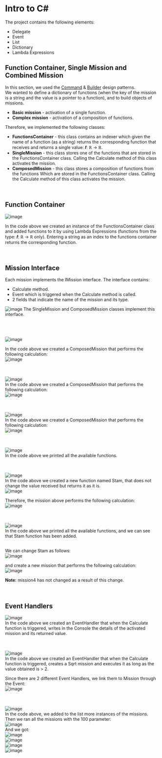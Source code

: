 # Intro to C#

The project contains the following elements:
* Delegate
* Event
* List
* Dictionary 
* Lambda Expressions <br />

## Function Container, Single Mission and Combined Mission
In this section, we used the [Command](https://en.wikipedia.org/wiki/Command_pattern) & [Builder](https://en.wikipedia.org/wiki/Builder_pattern) design patterns.<br />
We wanted to define a dictionary of functions (when the key of the mission is a string and the value is a pointer to a function), and to build objects of missions.<br />
* **Basic mission** - activation of a single function.
* **Complex mission** - activation of a composition of functions. <br />

Therefore, we implemented the following classes: <br />
* **FunctionsContainer** - this class contains an indexer which given the name of a function (as a string) returns the corresponding function that receives and returns a single value: 𝒇: ℝ → ℝ.
* **SingleMission** - this class stores one of the functions that are stored in the FunctionsContainer class.
Calling the Calculate method of this class activates the mission. <br />
* **ComposedMission** - this class stores a composition of functions from the functions Which are stored in the FunctionsContainer class.
Calling the Calculate method of this class activates the mission. <br /> <br /> <br />

## Function Container 
![image](https://user-images.githubusercontent.com/45918740/100990479-93ec5580-355a-11eb-8a6b-498157ae3f9c.png)

In the code above we created an instance of the FunctionsContainer class and added functions to it by using Lambda Expressions (functions from the type: 𝒇: ℝ → ℝ only).
Entering a string as an index to the functions container returns the corresponding function. <br /> <br /> <br />

## Mission Interface
Each mission implements the IMission interface. The interface contains:
* Calculate method.
* Event which is triggered when the Calculate method is called.
* 2 fields that indicate the name of the mission and its type.


![image](https://user-images.githubusercontent.com/45918740/100989338-6eab1780-3559-11eb-8b86-8793876b569f.png)
The SingleMission and ComposedMission classes implement this interface. <br /> <br /> <br /> <br />

![image](https://user-images.githubusercontent.com/45918740/100989590-ab770e80-3559-11eb-9f79-0139115cf9a7.png) <br />

In the code above we created a ComposedMission that performs the following calculation: <br />
![image](https://user-images.githubusercontent.com/45918740/100989698-c9dd0a00-3559-11eb-946c-5b473df841d8.png) <br /> <br /> <br />


![image](https://user-images.githubusercontent.com/45918740/100989787-de210700-3559-11eb-8c18-6185c7858362.png) <br />
In the code above we created a ComposedMission that performs the following calculation: <br />
![image](https://user-images.githubusercontent.com/45918740/100989854-f2650400-3559-11eb-8cfe-1a7cbee32c8a.png) <br /> <br /> <br />


![image](https://user-images.githubusercontent.com/45918740/100989887-fb55d580-3559-11eb-921e-d0c6df6b9e98.png) <br />
In the code above we created a ComposedMission that performs the following calculation: <br />
![image](https://user-images.githubusercontent.com/45918740/100989934-0a3c8800-355a-11eb-89d3-05cf238ef4d2.png) <br /> <br /> <br />

![image](https://user-images.githubusercontent.com/45918740/100991258-7966ac00-355b-11eb-9860-eb22d6e12930.png) <br />
In the code above we printed all the available functions. <br /> <br /> <br />


![image](https://user-images.githubusercontent.com/45918740/100991421-a4e99680-355b-11eb-89c8-864d5b9c7a7a.png) <br />
In the code above we created a new function named Stam, that does not change the value received but returns it as it is. <br />
![image](https://user-images.githubusercontent.com/45918740/100991718-fdb92f00-355b-11eb-8966-c0d018a4c208.png) <br />

Therefore, the mission above performs the following calculation: <br />
![image](https://user-images.githubusercontent.com/45918740/100991840-1fb2b180-355c-11eb-9092-f9505a40f422.png) <br /> <br /> <br />

![image](https://user-images.githubusercontent.com/45918740/100992029-5ab4e500-355c-11eb-83d1-7ace8b0bc2bf.png) <br />
In the code above we printed all the available functions, and we can see that Stam function has been added. <br /> <br />

We can change Stam as follows: <br />
![image](https://user-images.githubusercontent.com/45918740/100992180-8b951a00-355c-11eb-9ba3-6ad288793b2e.png)

and create a new mission that performs the following calculation: <br />
![image](https://user-images.githubusercontent.com/45918740/100992335-bc754f00-355c-11eb-9218-51e87d4f2a9b.png)

**Note:** mission4 has not changed as a result of this change. <br /><br /> <br />

## Event Handlers
![image](https://user-images.githubusercontent.com/45918740/100992894-62c15480-355d-11eb-9e20-edc8ffbee878.png) <br />
In the code above we created an EventHandler that when the Calculate function is triggered, writes in the Console the details of the activated mission and its returned value. <br /> <br /> <br />

![image](https://user-images.githubusercontent.com/45918740/100993305-e8dd9b00-355d-11eb-867d-0c53f81d6ce7.png) <br />
In the code above we created an EventHandler that when the Calculate function is triggered, creates a Sqrt mission and executes it as long as the value obtained is > 2. <br />

Since there are 2 different Event Handlers, we link them to Mission through the Event: <br />
![image](https://user-images.githubusercontent.com/45918740/100994458-46261c00-355f-11eb-8d8e-d890efa16a05.png) <br /><br /> <br />

![image](https://user-images.githubusercontent.com/45918740/100994684-84bbd680-355f-11eb-962f-b11af49d5e47.png) <br />
In the code above, we added to the list more instances of the missions. <br />
Then we ran all the missions with the 100 parameter: <br />
![image](https://user-images.githubusercontent.com/45918740/100994901-c482be00-355f-11eb-83b8-895469e1c26c.png) <br />
And we got: <br />
![image](https://user-images.githubusercontent.com/45918740/100995075-f562f300-355f-11eb-9469-63159f22d529.png)<br />
![image](https://user-images.githubusercontent.com/45918740/100995822-f9434500-3560-11eb-8196-2ee042ffa010.png)<br />
![image](https://user-images.githubusercontent.com/45918740/100996553-db2a1480-3561-11eb-9efa-915df1790f7e.png)<br />
![image](https://user-images.githubusercontent.com/45918740/100996221-78d11400-3561-11eb-8202-cb7cd8281d1f.png)<br />






